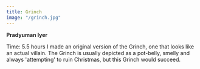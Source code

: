 ```yaml
---
title: Grinch
image: "/grinch.jpg"
---
```


**Pradyuman Iyer**

Time: 5.5 hours
I made an original version of the Grinch, one that looks like an actual villain. The Grinch is usually depicted as a pot-belly, smelly and always 'attempting' to ruin Christmas, but this Grinch would succeed.